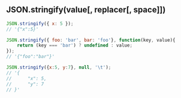 ## JSON.stringify(value[, replacer[, space]])

```js
JSON.stringify({ x: 5 });																				 
// '{"x":5}'

JSON.stringify({ foo: 'bar', bar: 'foo'}, function(key, value){  
	return (key === 'bar') ? undefined : value;
});
// '{"foo":"bar"}'

JSON.stringify({x:5, y:7}, null, '\t');
// '{
//      "x": 5,
//      "y": 7
// }'
```  
        